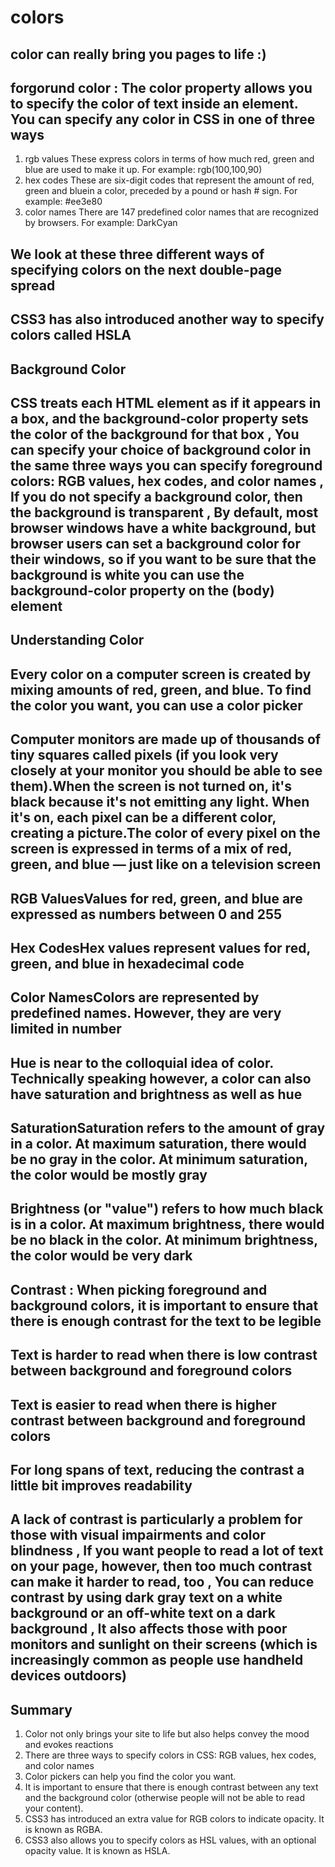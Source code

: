 # colors 

## color can really bring you pages to life :)

## forgorund color : The color property allows you to specify the color of text inside an element. You can specify any color in CSS in one of three ways

1. rgb values These express colors in terms of how much red, green and blue are used to make it up. For example: rgb(100,100,90)
2. hex codes These are six-digit codes that represent the amount of red, green and bluein a color, preceded by a pound or hash # sign. For example: #ee3e80
3. color names There are 147 predefined color names that are recognized by browsers. For example: DarkCyan

## We look at these three different ways of specifying colors on the next double-page spread

## CSS3 has also introduced another way to specify colors called HSLA

## Background Color

## CSS treats each HTML element as if it appears in a box, and the background-color property sets the color of the background for that box , You can specify your choice of background color in the same three ways you can specify foreground colors: RGB values, hex codes, and color names , If you do not specify a background color, then the background is transparent , By default, most browser windows have a white background, but browser users can set a background color for their windows, so if you want to be sure that the background is white you can use the background-color property on the (body) element

## Understanding Color

## Every color on a computer screen is created by mixing amounts of red, green, and blue. To find the color you want, you can use a color picker

## Computer monitors are made up of thousands of tiny squares called pixels (if you look very closely at your monitor you should be able to see them).When the screen is not turned on, it's black because it's not emitting any light. When it's on, each pixel can be a different color, creating a picture.The color of every pixel on the screen is expressed in terms of a mix of red, green, and blue — just like on a television screen

## RGB ValuesValues for red, green, and blue are expressed as numbers between 0 and 255

## Hex CodesHex values represent values for red, green, and blue in hexadecimal code

## Color NamesColors are represented by predefined names. However, they are very limited in number

## Hue is near to the colloquial idea of color. Technically speaking however, a color can also have saturation and brightness as well as hue

## SaturationSaturation refers to the amount of gray in a color. At maximum saturation, there would be no gray in the color. At minimum saturation, the color would be mostly gray

## Brightness (or "value") refers to how much black is in a color. At maximum brightness, there would be no black in the color. At minimum brightness, the color would be very dark

## Contrast : When picking foreground and background colors, it is important to ensure that there is enough contrast for the text to be legible

## Text is harder to read when there is low contrast between background and foreground colors

## Text is easier to read when there is higher contrast between background and foreground colors

## For long spans of text, reducing the contrast a little bit improves readability

## A lack of contrast is particularly a problem for those with visual impairments and color blindness , If you want people to read a lot of text on your page, however, then too much contrast can make it harder to read, too , You can reduce contrast by using dark gray text on a white background or an off-white text on a dark background  , It also affects those with poor monitors and sunlight on their screens (which is increasingly common as people use handheld devices outdoors)

## Summary

1. Color not only brings your site to life but also helps convey the mood and evokes reactions
2. There are three ways to specify colors in CSS: RGB values, hex codes, and color names
3. Color pickers can help you find the color you want.
4. It is important to ensure that there is enough contrast between any text and the background color (otherwise people will not be able to read your content).
5. CSS3 has introduced an extra value for RGB colors to indicate opacity. It is known as RGBA.
6. CSS3 also allows you to specify colors as HSL values, with an optional opacity value. It is known as HSLA.
